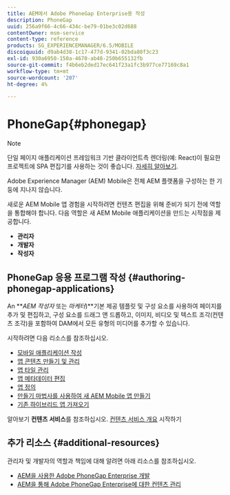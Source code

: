 ```yaml
---
title: AEM에서 Adobe PhoneGap Enterprise용 작성
description: PhoneGap
uuid: 256a9f66-4c66-434c-be79-01be3c02d688
contentOwner: msm-service
content-type: reference
products: SG_EXPERIENCEMANAGER/6.5/MOBILE
discoiquuid: d9ab4d38-1c17-477d-9341-02bda80f3c23
exl-id: 930a6950-150a-4670-ab48-250b655132fb
source-git-commit: f4b6eb2ded17ec641f23a1fc3b977ce77169c8a1
workflow-type: tm+mt
source-wordcount: '207'
ht-degree: 4%

---
```


# PhoneGap{#phonegap}

>[!NOTE]
>
>단일 페이지 애플리케이션 프레임워크 기반 클라이언트측 렌더링(예: React)이 필요한 프로젝트에 SPA 편집기를 사용하는 것이 좋습니다. [자세히 알아보기](/help/sites-developing/spa-overview.md).

Adobe Experience Manager (AEM) Mobile은 전체 AEM 플랫폼을 구성하는 한 기둥에 지나지 않습니다.

새로운 AEM Mobile 앱 경험을 시작하려면 컨텐츠 편집을 위해 준비가 되기 전에 역할을 통합해야 합니다. 다음 역할은 새 AEM Mobile 애플리케이션을 만드는 시작점을 제공합니다.

* **관리자**
* **개발자**
* **작성자**

## PhoneGap 응용 프로그램 작성 {#authoring-phonegap-applications}

An ***AEM 작성자* 또는 *마케터*)**기본 제공 템플릿 및 구성 요소를 사용하여 페이지를 추가 및 편집하고, 구성 요소를 드래그 앤 드롭하고, 이미지, 비디오 및 텍스트 조각(컨텐츠 조각)을 포함하여 DAM에서 모든 유형의 미디어를 추가할 수 있습니다.

시작하려면 다음 리소스를 참조하십시오.

* [모바일 애플리케이션 작성](/help/mobile/phonegap-authoring-apps.md)
* [앱 콘텐츠 만들기 및 관리](/help/mobile/phonegap-manage-app-content.md)
* [앱 타일 관리](/help/mobile/phonegap-app-details-tile.md)
* [앱 메타데이터 편집](/help/mobile/phonegap-editmetadata.md)
* [앱 정의](/help/mobile/phonegap-app-definitions.md)
* [만들기 마법사를 사용하여 새 AEM Mobile 앱 만들기](/help/mobile/phonegap-create-new-app.md)
* [기존 하이브리드 앱 가져오기](/help/mobile/phonegap-adding-content-to-imported-app.md)

알아보기 **컨텐츠 서비스**&#x200B;를 참조하십시오. [컨텐츠 서비스 개요](/help/mobile/develop-content-as-a-service.md) 시작하기

## 추가 리소스 {#additional-resources}

관리자 및 개발자의 역할과 책임에 대해 알려면 아래 리소스를 참조하십시오.

* [AEM을 사용한 Adobe PhoneGap Enterprise 개발](/help/mobile/developing-in-phonegap.md)
* [AEM을 통해 Adobe PhoneGap Enterprise에 대한 컨텐츠 관리](/help/mobile/administer-phonegap.md)
